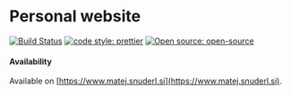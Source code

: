 # Personal website

[![Build Status](https://travis-ci.org/Meemaw/personal-website.svg?branch=master)](https://travis-ci.org/Meemaw/personal-website) [![code style: prettier](https://img.shields.io/badge/code_style-prettier-ff69b4.svg)](https://github.com/prettier/prettier) [![Open source: open-source](https://badges.frapsoft.com/os/v1/open-source.svg?v=103)](https://opensource.org/)

#### Availability

Available on [https://www.matej.snuderl.si](https://www.matej.snuderl.si).
